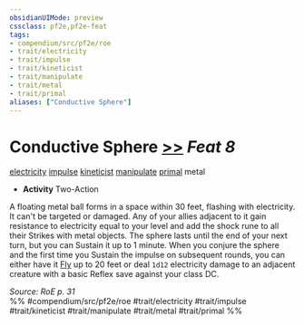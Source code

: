 ```yaml
---
obsidianUIMode: preview
cssclass: pf2e,pf2e-feat
tags:
- compendium/src/pf2e/roe
- trait/electricity
- trait/impulse
- trait/kineticist
- trait/manipulate
- trait/metal
- trait/primal
aliases: ["Conductive Sphere"]
---
```

# Conductive Sphere  [>>](rules/core-rulebook/chapter-9-playing-the-game.md#Actions "Two-Action") *Feat 8*  
[electricity](rules/traits/electricity.md "Electricity Energy & Element Trait")  [impulse](rules/traits/impulse-roe.md "Impulse Action & Ability Trait")  [kineticist](rules/traits/kineticist-roe.md "Kineticist Class Trait")  [manipulate](rules/traits/manipulate.md "Manipulate General Trait")  [primal](rules/traits/primal.md "Primal Tradition Trait")  metal  

- **Activity** Two-Action

A floating metal ball forms in a space within 30 feet, flashing with electricity. It can't be targeted or damaged. Any of your allies adjacent to it gain resistance to electricity equal to your level and add the shock rune to all their Strikes with metal objects. The sphere lasts until the end of your next turn, but you can Sustain it up to 1 minute. When you conjure the sphere and the first time you Sustain the impulse on subsequent rounds, you can either have it [Fly](rules/actions/fly.md) up to 20 feet or deal `1d12` electricity damage to an adjacent creature with a basic Reflex save against your class DC.

*Source: RoE p. 31*  
%% #compendium/src/pf2e/roe #trait/electricity #trait/impulse #trait/kineticist #trait/manipulate #trait/metal #trait/primal %%
